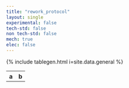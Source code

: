 ```yaml
---
title: "rework_protocol"
layout: single
experimental: false
tech-std: false
non tech-std: false
mech: true
elec: false
---
```



<style>
  td {background-color:unset;}
  font {all:unset;}
</style>

<table >
  <tr>
    <th> a </th>
    <th> b </th>
  </tr>
  <tr>
      {% include tablegen.html i=site.data.general %}
  </tr>
     
</table>
